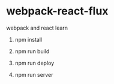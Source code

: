 # webpack-react-flux
webpack and react learn

1. npm install

2. npm run build

3. npm run deploy

4. npm run server
